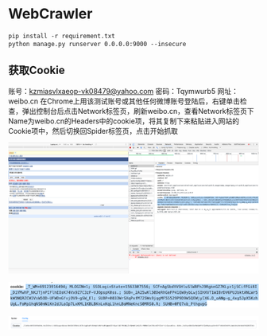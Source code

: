 # WebCrawler

```shell
pip install -r requirement.txt
python manage.py runserver 0.0.0.0:9000 --insecure
```
## 获取Cookie
账号：kzmiasvlxaeop-vk08479@yahoo.com
密码：Tqymwurb5
网址：weibo.cn
在Chrome上用该测试账号或其他任何微博账号登陆后，右键单击检查，弹出控制台后点击Network标签页，刷新weibo.cn，查看Network标签页下Name为weibo.cn的Headers中的cookie项，将其复制下来粘贴进入网站的Cookie项中，然后切换回Spider标签页，点击开始抓取

![image-20190717042221200](README.assets/image-20190717042221200.png)

![image-20190717042236960](README.assets/image-20190717042236960.png)

![image-20190717042253954](README.assets/image-20190717042253954.png)

